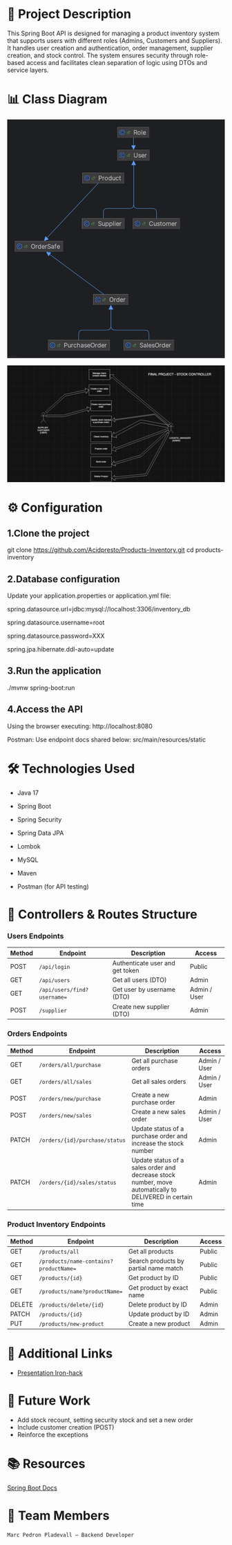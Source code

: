 # 📝 Project Description

This Spring Boot API is designed for managing a product inventory system that supports users with different roles (Admins, Customers and Suppliers). It handles user creation and authentication, order management, supplier creation, and stock control. The system ensures security through role-based access and facilitates clean separation of logic using DTOs and service layers.

# 📊 Class Diagram

![img.png](img.png)

![Diagram](src/main/resources/static/Diagram.png)


# ⚙️ Configuration
## 1.Clone the project
git clone https://github.com/Acidpresto/Products-Inventory.git
cd products-inventory

## 2.Database configuration
Update your application.properties or application.yml file:

spring.datasource.url=jdbc:mysql://localhost:3306/inventory_db

spring.datasource.username=root

spring.datasource.password=XXX

spring.jpa.hibernate.ddl-auto=update

## 3.Run the application
./mvnw spring-boot:run

## 4.Access the API

Using the browser executing:
http://localhost:8080

Postman: Use endpoint docs shared below:
src/main/resources/static

# 🛠 Technologies Used

- Java 17

- Spring Boot

- Spring Security

- Spring Data JPA

- Lombok

- MySQL

- Maven

- Postman (for API testing)

# 🧭 Controllers & Routes Structure

### Users Endpoints

| Method | Endpoint                     | Description                     | Access       |
|--------|------------------------------|---------------------------------|--------------|
| POST   | `/api/login`                 | Authenticate user and get token | Public       |
| GET    | `/api/users`                 | Get all users (DTO)             | Admin        |
| GET    | `/api/users/find?username=`  | Get user by username (DTO)      | Admin / User |
| POST   | `/supplier`                  | Create new supplier (DTO)       | Admin        |

### Orders Endpoints

| Method | Endpoint                          | Description                                                                                               | Access       |
|--------|-----------------------------------|-----------------------------------------------------------------------------------------------------------|--------------|
| GET    | `/orders/all/purchase`            | Get all purchase orders                                                                                   | Admin / User |
| GET    | `/orders/all/sales`               | Get all sales orders                                                                                      | Admin / User |
| POST   | `/orders/new/purchase`            | Create a new purchase order                                                                               | Admin        |
| POST   | `/orders/new/sales`               | Create a new sales order                                                                                  | Admin / User |
| PATCH  | `/orders/{id}/purchase/status`    | Update status of a purchase order and increase the stock number                                           | Admin        |
| PATCH  | `/orders/{id}/sales/status`       | Update status of a sales order and decrease stock number, move automatically to DELIVERED in certain time | Admin        |

### Product Inventory Endpoints

| Method | Endpoint                               | Description                              | Access       |
|--------|----------------------------------------|------------------------------------------|--------------|
| GET    | `/products/all`                        | Get all products                          | Public        |
| GET    | `/products/name-contains?productName=` | Search products by partial name match     | Public        |
| GET    | `/products/{id}`                       | Get product by ID                          | Public        |
| GET    | `/products/name?productName=`          | Get product by exact name                 | Public        |
| DELETE | `/products/delete/{id}`                | Delete product by ID                      | Admin         |
| PATCH  | `/products/{id}`                       | Update product by ID                      | Admin         |
| PUT    | `/products/new-product`                | Create a new product                      | Admin         |

# 🔗 Additional Links
- [Presentation Iron-hack](https://docs.google.com/presentation/d/1nHrAXNlDcw3AmtTqm9AGcS9IQPUxH_lMO6w856bhFTw/edit?usp=sharing)

# 🔮 Future Work

- Add stock recount, setting security stock and set a new order
- Include customer creation (POST)
- Reinforce the exceptions

# 📚 Resources

[Spring Boot Docs](https://chatgpt.com/c/684b2205-f5ac-8005-9077-0015a27b85c0)

# 👥 Team Members

    Marc Pedron Pladevall – Backend Developer

